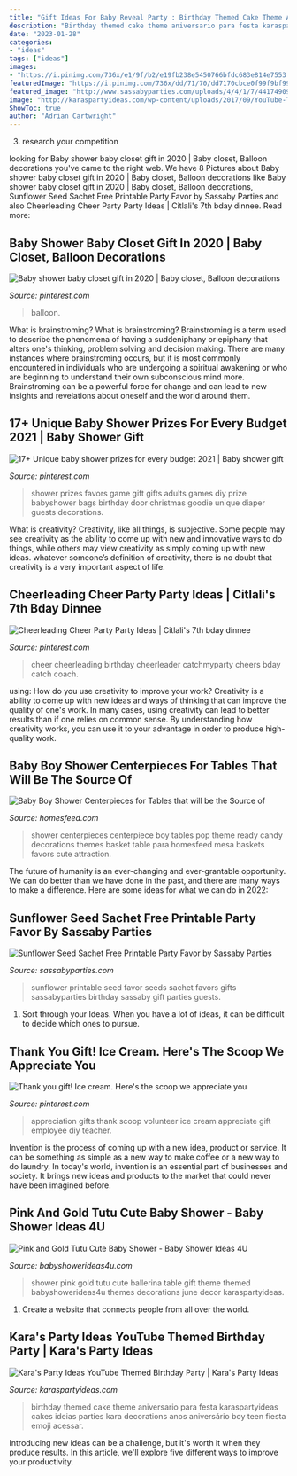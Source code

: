 ```yaml
---
title: "Gift Ideas For Baby Reveal Party : Birthday Themed Cake Theme Aniversario Para Festa Karaspartyideas Cakes Ideias Parties Kara Decorations Anos Aniversário Boy Teen Fiesta Emoji Acessar"
description: "Birthday themed cake theme aniversario para festa karaspartyideas cakes ideias parties kara decorations anos aniversário boy teen fiesta emoji acessar"
date: "2023-01-28"
categories:
- "ideas"
tags: ["ideas"]
images:
- "https://i.pinimg.com/736x/e1/9f/b2/e19fb238e5450766bfdc683e814e7553.jpg"
featuredImage: "https://i.pinimg.com/736x/dd/71/70/dd7170cbce0f99f9bf99ee8cceed154a.jpg"
featured_image: "http://www.sassabyparties.com/uploads/4/4/1/7/44174909/910336.jpg?571"
image: "http://karaspartyideas.com/wp-content/uploads/2017/09/YouTube-Themed-Birthday-Party-via-Karas-Party-Ideas-KarasPartyIdeas.com5_.jpg"
ShowToc: true
author: "Adrian Cartwright"
---
```



3. research your competition 

	

		
looking for Baby shower baby closet gift in 2020 | Baby closet, Balloon decorations you've came to the right web. We have 8 Pictures about Baby shower baby closet gift in 2020 | Baby closet, Balloon decorations like Baby shower baby closet gift in 2020 | Baby closet, Balloon decorations, Sunflower Seed Sachet Free Printable Party Favor by Sassaby Parties and also Cheerleading Cheer Party Party Ideas | Citlali&#039;s 7th bday dinnee. Read more:
		
    
## Baby Shower Baby Closet Gift In 2020 | Baby Closet, Balloon Decorations

<img loading=lazy src="https://i.pinimg.com/736x/0d/ce/e0/0dcee0ad3562b66dc6f695d4f144ffc3.jpg" onerror="this.onerror=null;this.src='https://tse2.mm.bing.net/th?id=OIP.BcBmjuX108RS89KOEB5IOgHaJ3&amp;pid=15.1';" alt="Baby shower baby closet gift in 2020 | Baby closet, Balloon decorations">

_Source: pinterest.com_

>balloon. 

	

What is brainstroming?
What is brainstroming? Brainstroming is a term used to describe the phenomena of having a suddeniphany or epiphany that alters one's thinking, problem solving and decision making. There are many instances where brainstroming occurs, but it is most commonly encountered in individuals who are undergoing a spiritual awakening or who are beginning to understand their own subconscious mind more. Brainstroming can be a powerful force for change and can lead to new insights and revelations about oneself and the world around them.

    
## 17+ Unique Baby Shower Prizes For Every Budget 2021 | Baby Shower Gift

<img loading=lazy src="https://i.pinimg.com/736x/dd/71/70/dd7170cbce0f99f9bf99ee8cceed154a.jpg" onerror="this.onerror=null;this.src='https://tse2.mm.bing.net/th?id=OIP.AhXfeLzLctc4SCkO_AQCZwHaJ3&amp;pid=15.1';" alt="17+ Unique baby shower prizes for every budget 2021 | Baby shower gift">

_Source: pinterest.com_

>shower prizes favors game gift gifts adults games diy prize babyshower bags birthday door christmas goodie unique diaper guests decorations. 

	

What is creativity?
Creativity, like all things, is subjective. Some people may see creativity as the ability to come up with new and innovative ways to do things, while others may view creativity as simply coming up with new ideas. whatever someone’s definition of creativity, there is no doubt that creativity is a very important aspect of life.

    
## Cheerleading Cheer Party Party Ideas | Citlali&#039;s 7th Bday Dinnee

<img loading=lazy src="https://i.pinimg.com/736x/bf/76/6a/bf766ae154ee73762a44ec05339ef1ed--cheer-birthday-gymnastics-birthday.jpg?b=t" onerror="this.onerror=null;this.src='https://tse1.mm.bing.net/th?id=OIP.HVByh6vSY6_apjG45deaogHaJ3&amp;pid=15.1';" alt="Cheerleading Cheer Party Party Ideas | Citlali&#039;s 7th bday dinnee">

_Source: pinterest.com_

>cheer cheerleading birthday cheerleader catchmyparty cheers bday catch coach. 

	

using: How do you use creativity to improve your work?
Creativity is a ability to come up with new ideas and ways of thinking that can improve the quality of one's work. In many cases, using creativity can lead to better results than if one relies on common sense. By understanding how creativity works, you can use it to your advantage in order to produce high-quality work.

    
## Baby Boy Shower Centerpieces For Tables That Will Be The Source Of

<img loading=lazy src="https://homesfeed.com/wp-content/uploads/2015/08/baby-boy-shower-centerpieces-for-tables-with-a-basket-of-lolypop-candy-and-soft-blue-theme-and-ready-to-pop.jpg" onerror="this.onerror=null;this.src='https://tse2.mm.bing.net/th?id=OIP.eTOXzpyeA3ch0XP-Wzv16gHaJ4&amp;pid=15.1';" alt="Baby Boy Shower Centerpieces for Tables that will be the Source of">

_Source: homesfeed.com_

>shower centerpieces centerpiece boy tables pop theme ready candy decorations themes basket table para homesfeed mesa baskets favors cute attraction. 

	

The future of humanity is an ever-changing and ever-grantable opportunity. We can do better than we have done in the past, and there are many ways to make a difference. Here are some ideas for what we can do in 2022: 

    
## Sunflower Seed Sachet Free Printable Party Favor By Sassaby Parties

<img loading=lazy src="http://www.sassabyparties.com/uploads/4/4/1/7/44174909/910336.jpg?571" onerror="this.onerror=null;this.src='https://tse2.mm.bing.net/th?id=OIP.YzobVcMf7lSuFZAS504qTgHaKE&amp;pid=15.1';" alt="Sunflower Seed Sachet Free Printable Party Favor by Sassaby Parties">

_Source: sassabyparties.com_

>sunflower printable seed favor seeds sachet favors gifts sassabyparties birthday sassaby gift parties guests. 

	

1. Sort through your Ideas. When you have a lot of ideas, it can be difficult to decide which ones to pursue.

    
## Thank You Gift! Ice Cream. Here&#039;s The Scoop We Appreciate You

<img loading=lazy src="https://i.pinimg.com/736x/e1/9f/b2/e19fb238e5450766bfdc683e814e7553.jpg" onerror="this.onerror=null;this.src='https://tse3.mm.bing.net/th?id=OIP.B6oqgK8sKZW94bP5gV5m9QHaJ3&amp;pid=15.1';" alt="Thank you gift! Ice cream. Here&#039;s the scoop we appreciate you">

_Source: pinterest.com_

>appreciation gifts thank scoop volunteer ice cream appreciate gift employee diy teacher. 

	

Invention is the process of coming up with a new idea, product or service. It can be something as simple as a new way to make coffee or a new way to do laundry. In today's world, invention is an essential part of businesses and society. It brings new ideas and products to the market that could never have been imagined before.

    
## Pink And Gold Tutu Cute Baby Shower - Baby Shower Ideas 4U

<img loading=lazy src="https://babyshowerideas4u.com/wp-content/uploads/2016/07/Pink-And-Gold-Tutu-Cute-Baby-Shower-Gift-Table-600x900.jpg" onerror="this.onerror=null;this.src='https://tse1.mm.bing.net/th?id=OIP._DIXq2DftR9x_fsuZqDWMwHaLH&amp;pid=15.1';" alt="Pink and Gold Tutu Cute Baby Shower - Baby Shower Ideas 4U">

_Source: babyshowerideas4u.com_

>shower pink gold tutu cute ballerina table gift theme themed babyshowerideas4u themes decorations june decor karaspartyideas. 

	

1. Create a website that connects people from all over the world.

    
## Kara&#039;s Party Ideas YouTube Themed Birthday Party | Kara&#039;s Party Ideas

<img loading=lazy src="http://karaspartyideas.com/wp-content/uploads/2017/09/YouTube-Themed-Birthday-Party-via-Karas-Party-Ideas-KarasPartyIdeas.com5_.jpg" onerror="this.onerror=null;this.src='https://tse1.mm.bing.net/th?id=OIP.n0rWXt5yHvisgx7kWVG7WgHaLH&amp;pid=15.1';" alt="Kara&#039;s Party Ideas YouTube Themed Birthday Party | Kara&#039;s Party Ideas">

_Source: karaspartyideas.com_

>birthday themed cake theme aniversario para festa karaspartyideas cakes ideias parties kara decorations anos aniversário boy teen fiesta emoji acessar. 

	

Introducing new ideas can be a challenge, but it's worth it when they produce results. In this article, we'll explore five different ways to improve your productivity.

